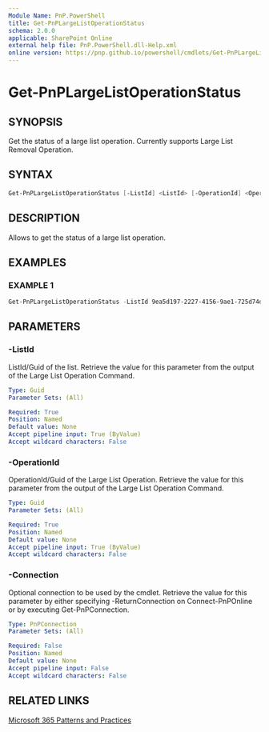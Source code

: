 ```yaml
---
Module Name: PnP.PowerShell
title: Get-PnPLargeListOperationStatus
schema: 2.0.0
applicable: SharePoint Online
external help file: PnP.PowerShell.dll-Help.xml
online version: https://pnp.github.io/powershell/cmdlets/Get-PnPLargeListOperationStatus.html
---
```

 
# Get-PnPLargeListOperationStatus

## SYNOPSIS
Get the status of a large list operation. Currently supports Large List Removal Operation.

## SYNTAX

```powershell
Get-PnPLargeListOperationStatus [-ListId] <ListId> [-OperationId] <OperationId> [-Connection <PnPConnection>]
```

## DESCRIPTION

Allows to get the status of a large list operation.

## EXAMPLES

### EXAMPLE 1
```powershell
Get-PnPLargeListOperationStatus -ListId 9ea5d197-2227-4156-9ae1-725d74dc029d -OperationId 924e6a34-5c90-4d0d-8083-2efc6d1cf481
```

## PARAMETERS

### -ListId
ListId/Guid of the list. Retrieve the value for this parameter from the output of the Large List Operation Command.

```yaml
Type: Guid
Parameter Sets: (All)

Required: True
Position: Named
Default value: None
Accept pipeline input: True (ByValue)
Accept wildcard characters: False
```

### -OperationId
OperationId/Guid of the Large List Operation. Retrieve the value for this parameter from the output of the Large List Operation Command.

```yaml
Type: Guid
Parameter Sets: (All)

Required: True
Position: Named
Default value: None
Accept pipeline input: True (ByValue)
Accept wildcard characters: False
```

### -Connection
Optional connection to be used by the cmdlet. Retrieve the value for this parameter by either specifying -ReturnConnection on Connect-PnPOnline or by executing Get-PnPConnection.

```yaml
Type: PnPConnection
Parameter Sets: (All)

Required: False
Position: Named
Default value: None
Accept pipeline input: False
Accept wildcard characters: False
```

## RELATED LINKS

[Microsoft 365 Patterns and Practices](https://aka.ms/m365pnp)